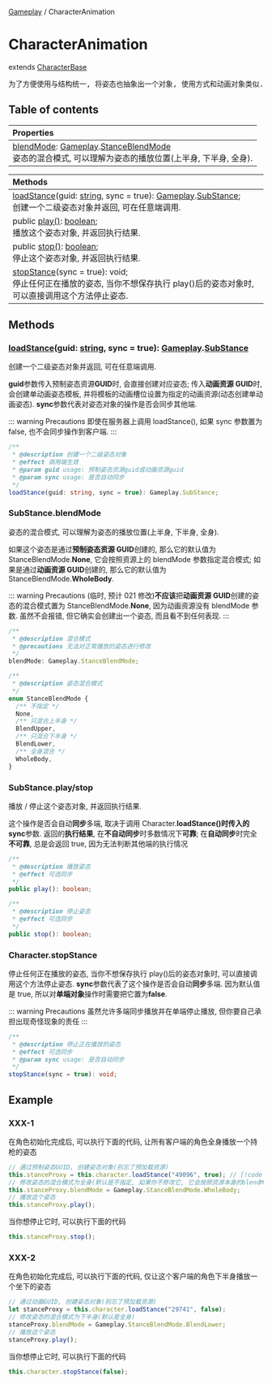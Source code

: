 [Gameplay](../modules/Gameplay.Gameplay.md) / CharacterAnimation

# CharacterAnimation <Badge type="tip" text="Class" />

extends [CharacterBase](../classes/Gameplay.Gameplay.CharacterBase.md)

<pre>
为了方便使用与结构统一, 将姿态也抽象出一个对象, 使用方式和动画对象类似.
</pre>

## Table of contents

| Properties                                                                                                                                                                                                                  |
| :-------------------------------------------------------------------------------------------------------------------------------------------------------------------------------------------------------------------------- |
| [blendMode](Base.md#substance-blendmode): [Gameplay](../modules/Gameplay.Gameplay.md).[StanceBlendMode](../enums/Gameplay.Gameplay.StanceBlendMode.md) <br> 姿态的混合模式, 可以理解为姿态的播放位置(上半身, 下半身, 全身). |

<!-- #### Properties  inherited from XXX（希望这里是可折叠区域）

| Name | Description |
| :------ | :------ |
| [blendMode](Base.md#substance-blendmode): [Gameplay](../modules/Gameplay.Gameplay.md).[StanceBlendMode](../enums/Gameplay.Gameplay.StanceBlendMode.md) <br> 姿态的混合模式, 可以理解为姿态的播放位置(上半身, 下半身, 全身). |
| [blendMode](Base.md#substance-blendmode): [Gameplay](../modules/Gameplay.Gameplay.md).[StanceBlendMode](../enums/Gameplay.Gameplay.StanceBlendMode.md) <br> 姿态的混合模式, 可以理解为姿态的播放位置(上半身, 下半身, 全身). |
| [blendMode](Base.md#substance-blendmode): [Gameplay](../modules/Gameplay.Gameplay.md).[StanceBlendMode](../enums/Gameplay.Gameplay.StanceBlendMode.md) <br> 姿态的混合模式, 可以理解为姿态的播放位置(上半身, 下半身, 全身). |
| [blendMode](Base.md#substance-blendmode): [Gameplay](../modules/Gameplay.Gameplay.md).[StanceBlendMode](../enums/Gameplay.Gameplay.StanceBlendMode.md) <br> 姿态的混合模式, 可以理解为姿态的播放位置(上半身, 下半身, 全身). | -->

<!-- ### Methods
| Name | Description |
| :----------------- | :----------------- |
| [loadStance](Base.md#character-loadstance)(guid: [string](https://www.runoob.com/typescript/ts-string.html), sync = true): [Gameplay](../modules/Gameplay.Gameplay.md).[SubStance](../classes/Gameplay.Gameplay.SubStance.md); | 创建一个二级姿态对象并返回, 可在任意端调用. |
| public [play()](Base.md#substance-play-substance-stop): [boolean](https://www.runoob.com/typescript/ts-type.html); | 播放这个姿态对象, 并返回执行结果.|
| public [stop()](Base.md#substance-play-substance-stop): boolean; | 停止这个姿态对象, 并返回执行结果.|
| [stopStance](Base.md#character-stopstance)(sync = true): void; | 停止任何正在播放的姿态, 当你不想保存执行play()后的姿态对象时, 可以直接调用这个方法停止姿态. |
 -->

| Methods                                                                                                                                                                                                                                                                                                        |
| :------------------------------------------------------------------------------------------------------------------------------------------------------------------------------------------------------------------------------------------------------------------------------------------------------------- |
| [loadStance](Base.md#loadstance-guid-string-sync-true-gameplay-substance)(guid: [string](https://www.runoob.com/typescript/ts-string.html), sync = true): [Gameplay](../modules/Gameplay.Gameplay.md).[SubStance](../classes/Gameplay.Gameplay.SubStance.md); <br> 创建一个二级姿态对象并返回, 可在任意端调用. |
| public [play()](Base.md#substance-play-stop): [boolean](https://www.runoob.com/typescript/ts-type.html); <br> 播放这个姿态对象, 并返回执行结果.                                                                                                                                                                |
| public [stop()](Base.md#substance-play-stop): [boolean](https://www.runoob.com/typescript/ts-type.html); <br> 停止这个姿态对象, 并返回执行结果.                                                                                                                                                                |
| [stopStance](Base.md#character-stopstance)(sync = true): void; <br> 停止任何正在播放的姿态, 当你不想保存执行 play()后的姿态对象时, 可以直接调用这个方法停止姿态.                                                                                                                                               |

## Methods

### [loadStance](Base.md#character-loadstance)(guid: [string](https://www.runoob.com/typescript/ts-string.html), sync = true): [Gameplay](../modules/Gameplay.Gameplay.md).[SubStance](../classes/Gameplay.Gameplay.SubStance.md)

创建一个二级姿态对象并返回, 可在任意端调用.

**guid**参数传入预制姿态资源**GUID**时, 会直接创建对应姿态; 传入**动画资源 GUID**时, 会创建单动画姿态模板, 并将模板的动画槽位设置为指定的动画资源(动态创建单动画姿态).
**sync**参数代表对姿态对象的操作是否会同步其他端.

::: warning Precautions
即使在服务器上调用 loadStance(), 如果 sync 参数置为 false, 也不会同步操作到客户端.
:::

```ts
/**
 * @description 创建一个二级姿态对象
 * @effect 调用端生效
 * @param guid usage: 预制姿态资源guid或动画资源guid
 * @param sync usage: 是否自动同步
 */
loadStance(guid: string, sync = true): Gameplay.SubStance;
```

### SubStance.blendMode

姿态的混合模式, 可以理解为姿态的播放位置(上半身, 下半身, 全身).

如果这个姿态是通过**预制姿态资源 GUID**创建的, 那么它的默认值为 StanceBlendMode.**None**, 它会按照资源上的 blendMode 参数指定混合模式;
如果是通过**动画资源 GUID**创建的, 那么它的默认值为 StanceBlendMode.**WholeBody**.

::: warning Precautions
(临时, 预计 021 修改)**不应该**把**动画资源 GUID**创建的姿态的混合模式置为 StanceBlendMode.**None**, 因为动画资源没有 blendMode 参数. 虽然不会报错, 但它确实会创建出一个姿态, 而且看不到任何表现.
:::

```ts
/**
 * @description 混合模式
 * @precautions 无法对正常播放的姿态进行修改
 */
blendMode: Gameplay.StanceBlendMode;
```

```ts
/**
 * @description 姿态混合模式
 */
enum StanceBlendMode {
  /** 不指定 */
  None,
  /** 只混合上半身 */
  BlendUpper,
  /** 只混合下半身 */
  BlendLower,
  /** 全身混合 */
  WholeBody,
}
```

### SubStance.play/stop

播放 / 停止这个姿态对象, 并返回执行结果.

这个操作是否会自动**同步**多端, 取决于调用 Character.**loadStance()**时传入的**sync**参数.
返回的**执行结果**, 在**不自动同步**时多数情况下**可靠**; 在**自动同步**时完全**不可靠**, 总是会返回 true, 因为无法判断其他端的执行情况

```ts
/**
 * @description 播放姿态
 * @effect 可选同步
 */
public play(): boolean;
```

```ts
/**
 * @description 停止姿态
 * @effect 可选同步
 */
public stop(): boolean;
```

### Character.stopStance

停止任何正在播放的姿态, 当你不想保存执行 play()后的姿态对象时, 可以直接调用这个方法停止姿态.
**sync**参数代表了这个操作是否会自动**同步**多端. 因为默认值是 true, 所以对**单端对象**操作时需要把它置为**false**.

::: warning Precautions
虽然允许多端同步播放并在单端停止播放, 但你要自己承担出现奇怪现象的责任
:::

```ts
/**
 * @description 停止正在播放的姿态
 * @effect 可选同步
 * @param sync usage: 是否自动同步
 */
stopStance(sync = true): void;
```

## Example

### XXX-1

在角色初始化完成后, 可以执行下面的代码, 让所有客户端的角色全身播放一个持枪的姿态

```ts
// 通过预制姿态GUID, 创建姿态对象(别忘了预加载资源)
this.stanceProxy = this.character.loadStance("49096", true); // [!code  focus]
// 修改姿态的混合模式为全身(默认是不指定, 如果你不修改它, 它会按照资源本身的blendMode参数进行播放, 即只在上半身播放)
this.stanceProxy.blendMode = Gameplay.StanceBlendMode.WholeBody;
// 播放这个姿态
this.stanceProxy.play();
```

当你想停止它时, 可以执行下面的代码

```ts
this.stanceProxy.stop();
```

### XXX-2

在角色初始化完成后, 可以执行下面的代码, 仅让这个客户端的角色下半身播放一个坐下的姿态

```ts
// 通过动画GUID, 创建姿态对象(别忘了预加载资源)
let stanceProxy = this.character.loadStance("29741", false);
// 修改姿态的混合模式为下半身(默认是全身)
stanceProxy.blendMode = Gameplay.StanceBlendMode.BlendLower;
// 播放这个姿态
stanceProxy.play();
```

当你想停止它时, 可以执行下面的代码

```ts
this.character.stopStance(false);
```
